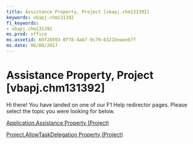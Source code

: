 ```yaml
---
title: Assistance Property, Project [vbapj.chm131392]
keywords: vbapj.chm131392
f1_keywords:
- vbapj.chm131392
ms.prod: office
ms.assetid: 60f28503-0f78-4ab7-9c79-6321beaeeb7f
ms.date: 06/08/2017
---
```



# Assistance Property, Project [vbapj.chm131392]

Hi there! You have landed on one of our F1 Help redirector pages. Please select the topic you were looking for below.

[Application.Assistance Property (Project)](http://msdn.microsoft.com/library/f53bf107-9fd1-78f9-f8db-0b8c2acc5f72%28Office.15%29.aspx)

[Project.AllowTaskDelegation Property (Project)](http://msdn.microsoft.com/library/ff8501bf-28a0-c53b-36a6-a697f5e160b7%28Office.15%29.aspx)


